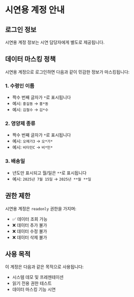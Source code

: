 # 시연용 계정 안내

## 로그인 정보
시연용 계정 정보는 시연 담당자에게 별도로 제공됩니다.

## 데이터 마스킹 정책

시연용 계정으로 로그인하면 다음과 같이 민감한 정보가 마스킹됩니다:

### 1. 수령인 이름
- 짝수 번째 글자가 `*`로 표시됩니다
- 예시: `홍길동` → `홍*동`
- 예시: `김철수` → `김*수`

### 2. 영양제 종류
- 짝수 번째 글자가 `*`로 표시됩니다
- 예시: `오메가3` → `오*가*`
- 예시: `비타민C` → `비*민*`

### 3. 배송일
- 년도만 표시되고 월/일은 `**`로 표시됩니다
- 예시: `2025년 7월 15일` → `2025년 **월 **일`

## 권한 제한

시연용 계정은 `readonly` 권한을 가지며:
- ✅ 데이터 조회 가능
- ❌ 데이터 추가 불가
- ❌ 데이터 수정 불가
- ❌ 데이터 삭제 불가

## 사용 목적

이 계정은 다음과 같은 목적으로 사용됩니다:
- 시스템 데모 및 프레젠테이션
- 읽기 전용 권한 테스트
- 데이터 마스킹 기능 시연